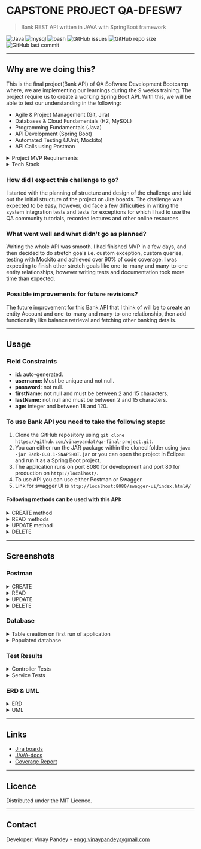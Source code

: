 # CAPSTONE PROJECT QA-DFESW7

>Bank REST API written in JAVA with SpringBoot framework

![Java](https://img.shields.io/badge/-java-blue)
![mysql](https://img.shields.io/badge/-MySQL-005C84)
![bash](https://img.shields.io/badge/Spring_Boot-orange)
![GitHub issues](https://img.shields.io/github/issues/vinaypandat/qa-final-project)
![GitHub repo size](https://img.shields.io/github/repo-size/vinaypandat/qa-final-project)
![GitHub last commit](https://img.shields.io/github/last-commit/vinaypandat/qa-final-project)

---

## Why are we doing this?

This is the final project(Bank API) of QA Software Development Bootcamp where, we are implementing our learnings during
the 9 weeks training. The project require us to create a working Spring Boot API. With this, we will be able
to test our understanding in the following:
- Agile & Project Management (Git, Jira)
- Databases & Cloud Fundamentals (H2, MySQL)
- Programming Fundamentals (Java)
- API Development (Spring Boot)
- Automated Testing (JUnit, Mockito)
- API Calls using Postman

<details>
<summary>Project MVP Requirements</summary>

> -	Code fully integrated into a Version Control System using the feature-branch model: main/dev/multiple features.
> -	A project management board with full expansion on user stories, acceptance criteria and tasks needed to complete the project.
> -	A risk assessment which outlines the issues and risks faced during the project timeframe.
> -	A relational database, locally or within the Cloud, which is used to persist data for the project.
> -	A functional application ‘back-end’, written in a suitable framework of the language covered in training (Java/Spring Boot), which meets the requirements set on your Scrum Kanban board.
> -	A build (.jar) of your application, including any dependencies it might need, produced using an integrated build tool (Maven).
> -	A series of API calls designed with postman, used for CRUD functionality. (Create, Read, Update, Delete)
> -	Fully designed test suites for the application you are creating, including both unit and integration tests.
</details>

<details>
<summary> Tech Stack </summary>

- Version Control System: **Git**
- Source Code Management: **Github**
- Kanban Board: **Jira(Scrum Board)**
- Database Management System: **H2(Development) and MySQL(Production)**
- Core Language: **Java**
- API Dev platform: **Spring**
- Build Tool: **Maven**
- Unit & Integration Testing: **JUnit**
</details>

### How did I expect this challenge to go?
I started with the planning of structure and design of the challenge and laid out the initial structure 
of the project on Jira boards. The challenge was expected to be easy, however, did face a few difficulties in
writing the system integration tests and tests for exceptions for which I had to use the QA community tutorials,
recorded lectures and other online resources.

### What went well and what didn't go as planned?
Writing the whole API was smooth. I had finished MVP in a few days, and then decided to do stretch goals i.e.
custom exception, custom queries, testing with Mockito and achieved over 90% of code coverage. I was expecting
to finish other stretch goals like one-to-many and many-to-one entity relationships, however writing tests and 
documentation took more time than expected.

### Possible improvements for future revisions?
The future improvement for this Bank API that I think of will be to create an entity Account and one-to-many and
many-to-one relationship, then add functionality like balance retrieval and fetching other banking details.

---

## Usage

### Field Constraints

- **id:** auto-generated.
- **username:** Must be unique and  not null.
- **password:** not null.
- **firstName:** not null and must be between 2 and 15 characters.
- **lastName:** not null and must be between 2 and 15 characters.
- **age:** integer and between 18 and 120.

### To use Bank API you need to take the following steps:

1. Clone the GitHub repository using `git clone https://github.com/vinaypandat/qa-final-project.git`.
2. You can either run the JAR package within the cloned folder using `java -jar Bank-0.0.1-SNAPSHOT.jar` or you can open the project
in Eclipse and run it as a Spring Boot project.
3. The application runs on port 8080 for development and port 80 for production on `http://localhost/`.
4. To use API you can use either Postman or Swagger.
5. Link for swagger UI is `http://localhost:8080/swagger-ui/index.html#/`


#### Following methods can be used with this API:

<details>  
<summary> CREATE method </summary> 

- Creates user in database. To register a user, username field must be unique. If username already exist, 
it will give and error.

- Create function requires `POST` method on `http://localhost:8080/user/register/` and `JSON` data
in the body in the form below.
- `username` field must be unique.
    
    ```json
    {
        "username": "jackwz",
        "password": "pass6",
        "firstName": "Jim",
        "lastName": "Rice",
        "age": 23
    }
    ```
- On successful creation of user in database, it will return `JSON` body.
  
    ```json
    {
        "id": 4,
        "username": "jackwz",
        "password": "pass6",
        "firstName": "Jim",
        "lastName": "Rice",
        "age": 23
   }
   ```
- If `username` already exists in database, the following error will be returned:

    ```json
    {
        "httpStatus": "CONFLICT",
        "error": "User with this username already exists"
    }
    ```
</details>

<details>
<summary>READ methods</summary>

- There are two methods to READ the data. `getUsers` returns all users from the database and `getUserByUsername` returns
user with the `username` given.
- To use READ all users, use `GET` method on `http://localhost:8080/user`.
- To use READ user by `username`, use `GET` method on `http://localhost:8080/user/{username}`.

</details>

<details>
<summary>UPDATE method</summary>

- Update requires `id` which can be passed to `http://localhost:8080/user/update/{id}` and body in `JSON` 
format. 

    ```json
    {
        "username": "jackwz",
        "password": "pass6",
        "firstName": "Jim",
        "lastName": "Rice",
        "age": 23
    }
    ```
- On successful update, the update user will be returned.
- If `id` doesn't exists in database, the following error will be returned:

    ```json
    {
        "httpStatus": "NOT_FOUND",
        "error": "User with ID 4 doesn't exist"
    }
    ```
</details>

<details>
<summary>DELETE</summary>

- Delete requires only `id` which can be passed to `http://localhost:8080/user/delete/{id}`.
- On successful deletion, `JSON` body will be returned.

  ```json
  {
      "id": null,
      "username": "jackwz",
      "password": "pass6",
      "firstName": "Jim",
      "lastName": "Rice",
      "age": 23
  }
  ```

- If `id` doesn't exists in database, the following error will be returned:

    ```json
    {
        "httpStatus": "NOT_FOUND",
        "error": "User with ID 4 doesn't exist"
    }
    ```

</details>

---

## Screenshots
### Postman

<details>
<summary>CREATE</summary>

> Create user if username doesn't exist in the database.

![](https://github.com/vinaypandat/qa-final-project/blob/dev/Documents/Screenshots/Postman/beforeDTO/READ_all.png?raw=true")

</details>

<details>
<summary>READ</summary>

> Read all users from the database.

![](https://github.com/vinaypandat/qa-final-project/blob/dev/Documents/Screenshots/Postman/beforeDTO/READ_all.png?raw=true)

> Read user by username passed from the database.

![](https://github.com/vinaypandat/qa-final-project/blob/dev/Documents/Screenshots/Postman/beforeDTO/READ_ByUsername.png?raw=true)

</details>

<details>
<summary>UPDATE</summary>

> Updates existing user in the database.

![](https://github.com/vinaypandat/qa-final-project/blob/dev/Documents/Screenshots/Postman/beforeDTO/UPDATE_User.png?raw=true)

</details>

<details>
<summary>DELETE</summary>

> Deletes existing user from the database.

![](https://github.com/vinaypandat/qa-final-project/blob/dev/Documents/Screenshots/Postman/beforeDTO/DELETE_User.png?raw=true)

</details>

### Database

<details>
<summary>Table creation on first run of application</summary>

> Empty user table in the database after first run of the application.

![](https://github.com/vinaypandat/qa-final-project/blob/dev/Documents/Screenshots/Database/EmptyDatabaseOnStart.png?raw=true)

</details>

<details>
<summary>Populated database</summary>

> Populated user table in the database using CREATE operations.

![](https://github.com/vinaypandat/qa-final-project/blob/dev/Documents/Screenshots/Database/PopulatedDB_UsingCreate.png?raw=true)

</details>

### Test Results
<details>
<summary>Controller Tests</summary>

![](https://github.com/vinaypandat/qa-final-project/blob/dev/Documents/Screenshots/Tests/UserControllerIntegrationTest.png?raw=true)
![](https://github.com/vinaypandat/qa-final-project/blob/dev/Documents/Screenshots/Tests/UserControllerSystemIntegrationTest.png?raw=true)

</details>
<details>
<summary>Service Tests</summary>

![](https://github.com/vinaypandat/qa-final-project/blob/dev/Documents/Screenshots/Tests/UserServiceIntegrationTest.png?raw=true)
![](https://github.com/vinaypandat/qa-final-project/blob/dev/Documents/Screenshots/Tests/UserServiceUnitTest.png?raw=true)

</details>

### ERD & UML

<details>
<summary>ERD</summary>

![](https://github.com/vinaypandat/qa-final-project/blob/dev/Documents/Screenshots/ERD/User_ERD.png?raw=true)

</details>

<details>
<summary>UML</summary>

![](https://github.com/vinaypandat/qa-final-project/blob/dev/Documents/Screenshots/UML/UML.png?raw=true)

</details>

---

## Links

- [Jira boards](https://vinaypandat.atlassian.net/jira/software/projects/QFP/boards/4) 
- [JAVA-docs](https://vinaypandat.github.io/QA-Final-Project-Java-docs/)               
- [Coverage Report](https://vinaypandat.github.io/Coverage-Report-QA-Project/)

---

## Licence

Distributed under the MIT Licence.

---

## Contact
Developer: Vinay Pandey - engg.vinaypandey@gmail.com
